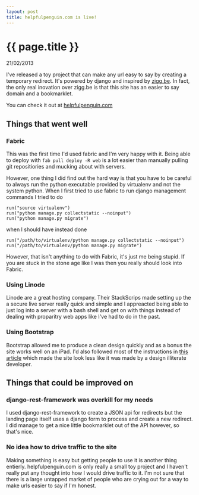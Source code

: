 ```yaml
---
layout: post
title: helpfulpenguin.com is live!
---
```


{{ page.title }}
================

<p class="meta">21/02/2013</p>

I've released a toy project that can make any url easy to say by creating a temporary redirect. It's powered by django and inspired by [zigg.be][ziggbe]. In fact, the only real inovation over zigg.be is that this site has an easier to say domain and a bookmarklet.

You can check it out at [helpfulpenguin.com][hp]

## Things that went well

### Fabric

This was the first time I'd used fabric and I'm very happy with it. Being able to deploy with `fab pull deploy -R web` is a lot easier than manually pulling git repositiories and mucking about with servers.

However, one thing I did find out the hard way is that you have to be careful to always run the python executable provided by virtualenv and not the system python. When I first tried to use fabric to run django management commands I tried to do 

    run("source virtualenv")
    run("python manage.py collectstatic --noinput")
    run("python manage.py migrate")

when I should have instead done

    run("/path/to/virtualenv/python manage.py collectstatic --noinput")
    run("/path/to/virtualenv/python manage.py migrate")

However, that isn't anything to do with Fabric, it's just me being stupid. If you are stuck in the stone age like I was then you really should look into Fabric. 

### Using Linode

Linode are a great hosting company. Their StackScrips made setting up the a secure live server really quick and simple and I appreacted being able to just log into a server with a bash shell and get on with things instead of dealing with proparitry web apps like I've had to do in the past. 

### Using Bootstrap

Bootstrap allowed me to produce a clean design quickly and as a bonus the site works well on an iPad. I'd also followed most of the instructions in [this article][design] which made the site look less like it was made by a design illiterate developer. 

## Things that could be improved on

### django-rest-framework was overkill for my needs

I used django-rest-framework to create a JSON api for redirects but the landing page itself uses a django form to process and create a new redirect. I did manage to get a nice little bookmarklet out of the API however, so that's nice.

### No idea how to drive traffic to the site
Making something is easy but getting people to use it is another thing entierly. helpfulpenguin.com is only really a small toy project and I haven't really put any thought into how I would drive traffic to it. I'm not sure that there is a large untapped market of people who are crying out for a way to make urls easier to say if I'm honest.

[hp]: http://www.helpfulpenguin.com "helpfulpenguin.com"
[ziggbe]: http://zigg.be "Zigg.be"
[design]: http://24ways.org/2012/how-to-make-your-site-look-half-decent/
[fabric]: http://docs.fabfile.org/en/1.5/
